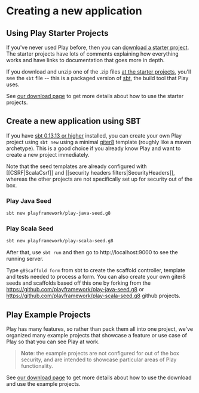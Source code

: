 <!--- Copyright (C) 2009-2016 Lightbend Inc. <https://www.lightbend.com> -->
# Creating a new application

## Using Play Starter Projects

If you've never used Play before, then you can [download a starter project](https://playframework.com/download#starters). The starter projects have lots of comments explaining how everything works and have links to documentation that goes more in depth.

If you download and unzip one of the .zip files [at the starter projects](https://playframework.com/download#starters), you'll see the `sbt` file -- this is a packaged version of [sbt](http://www.scala-sbt.org), the build tool that Play uses.

See [our download page](https://playframework.com/download#starters) to get more details about how to use the starter projects.

## Create a new application using SBT

If you have [sbt 0.13.13 or higher](http://www.scala-sbt.org) installed, you can create your own Play project using `sbt new` using a minimal [giter8](http://foundweekends.org/giter8) template (roughly like a maven archetype). This is a good choice if you already know Play and want to create a new project immediately.

Note that the seed templates are already configured with [[CSRF|ScalaCsrf]] and [[security headers filters|SecurityHeaders]], whereas the other projects are not specifically set up for security out of the box.

### Play Java Seed

```bash
sbt new playframework/play-java-seed.g8
```

### Play Scala Seed

```bash
sbt new playframework/play-scala-seed.g8
```

After that, use `sbt run` and then go to http://localhost:9000 to see the running server.

Type `g8Scaffold form` from sbt to create the scaffold controller, template and tests needed to process a form. You can also create your own giter8 seeds and scaffolds based off this one by forking from the https://github.com/playframework/play-java-seed.g8 or https://github.com/playframework/play-scala-seed.g8 github projects.

## Play Example Projects

Play has many features, so rather than pack them all into one project, we've organized many example projects that showcase a feature or use case of Play so that you can see Play at work.

> **Note**: the example projects are not configured for out of the box security, and are intended to showcase particular areas of Play functionality.

See [our download page](https://playframework.com/download#examples) to get more details about how to use the download and use the example projects.
